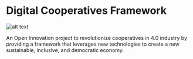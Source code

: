 # Digital Cooperatives Framework
![alt text](https://i.creativecommons.org/l/by-sa/4.0/88x31.png "Creative Commons BY-SA 4.0")

An Open Innovation project to revolutionize cooperatives in 4.0 industry by providing a framework that leverages new technologies to create a new sustainable, inclusive, and democratic economy.
